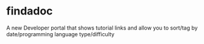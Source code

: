 # findadoc
A new Developer portal that shows tutorial links and allow you to sort/tag by date/programming language type/difficulty
